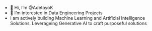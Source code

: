 - 👋 Hi, I’m @AdetayoK
- 👀 I’m interested in Data Engineering Projects
- I am actively building Machine Learning and Artificial Intelligence Solutions. Leverageing Generative AI to craft purposeful solutions 

<!---
AdetayoK/AdetayoK is a ✨ special ✨ repository because its `README.md` (this file) appears on your GitHub profile.
You can click the Preview link to take a look at your changes.
--->
